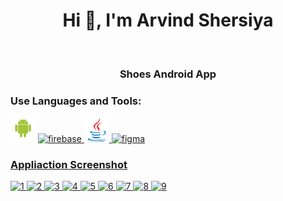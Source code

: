 <h1 align="center">Hi 👋, I'm Arvind Shersiya</h1>
<br/>
<h3 align="center">Shoes Android App</h3>

 <h3 align="left">Use Languages and Tools:</h3>
 <p align="left"> 
 <a href="https://developer.android.com" target="_blank" rel="noreferrer"> <img src="https://raw.githubusercontent.com/devicons/devicon/master/icons/android/android-original-wordmark.svg" alt="android" width="40" height="40"/></a>
 <a href="https://firebase.google.com/" target="_blank" rel="noreferrer"> <img src="https://www.vectorlogo.zone/logos/firebase/firebase-icon.svg" alt="firebase" width="40" height="40"/> </a>
 <a href="https://www.java.com" target="_blank" rel="noreferrer"> <img src="https://raw.githubusercontent.com/devicons/devicon/master/icons/java/java-original.svg" alt="java" width="40" height="40"/>
 <a href="https://www.figma.com/" target="_blank" rel="noreferrer"> <img src="https://www.vectorlogo.zone/logos/figma/figma-icon.svg" alt="figma" width="40" height="40"/>
 <br/>
 <h3>Appliaction Screenshot</h3>
 
![1](https://user-images.githubusercontent.com/116168659/207006659-521036bc-0e24-443b-aac1-84280963f5c2.JPG)
![2](https://user-images.githubusercontent.com/116168659/207006701-fa17479b-b0c8-4f35-8fab-fbb768d35652.JPG)
![3](https://user-images.githubusercontent.com/116168659/207006719-46fcb486-42bf-4898-83d0-897400aeccf8.JPG)
![4](https://user-images.githubusercontent.com/116168659/207006752-d12c3279-9153-4935-aeed-db0be79cee59.JPG)
![5](https://user-images.githubusercontent.com/116168659/207006785-0e72bbe1-ac4b-4bd9-948b-d468d716f3cc.JPG)
![6](https://user-images.githubusercontent.com/116168659/207006796-7098d1f5-2292-41ce-8459-cc938d8788c7.JPG)
![7](https://user-images.githubusercontent.com/116168659/207006819-d1306e56-c211-4afa-9514-0cb49b7c728a.JPG)
![8](https://user-images.githubusercontent.com/116168659/207006836-ef6a8233-2585-46d8-8260-00b357167713.JPG)
![9](https://user-images.githubusercontent.com/116168659/207006855-bebd7b36-0dc3-431c-85d9-1555f98468e2.JPG)
